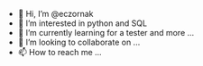 - 👋 Hi, I’m @eczornak
- 👀 I’m interested in python and SQL
- 🌱 I’m currently learning for a tester and more ...
- 💞️ I’m looking to collaborate on ...
- 📫 How to reach me ...

<!---
eczornak/eczornak is a ✨ special ✨ repository because its `README.md` (this file) appears on your GitHub profile.
You can click the Preview link to take a look at your changes.
--->
